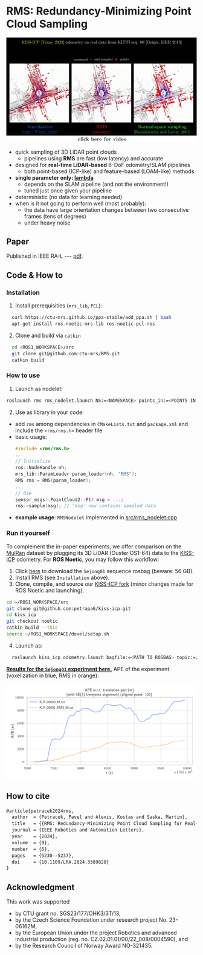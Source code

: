 # RMS: Redundancy-Minimizing Point Cloud Sampling

[![RMS](./fig/snapshot.jpg)](https://www.youtube.com/watch?v=Y9ZlRrX1UBY)

  * quick sampling of 3D LiDAR point clouds
    * pipelines using **RMS** are fast (low latency) and accurate
  * designed for **real-time LiDAR-based** 6-DoF odometry/SLAM pipelines
    * both point-based (ICP-like) and feature-based (LOAM-like) methods 
  * **single parameter only: [lambda](https://github.com/ctu-mrs/RMS/blob/master/config/default.yaml)**
    * depends on the SLAM pipeline (and not the environment!)
    * tuned just once given your pipeline
  * deterministic (no data for learning needed) 
  * when is it not going to perform well (most probably):
    * the data have large orientation changes between two consecutive frames (tens of degrees)
    * under heavy noise

## Paper
Published in IEEE RA-L --- [pdf](https://arxiv.org/pdf/2312.07337.pdf).

## Code & How to

### Installation
1) Install prerequisities (`mrs_lib`, `PCL`):
```bash
  curl https://ctu-mrs.github.io/ppa-stable/add_ppa.sh | bash
  apt-get install ros-noetic-mrs-lib ros-noetic-pcl-ros
```
2) Clone and build via `catkin`
```bash
  cd <ROS1_WORKSPACE>/src
  git clone git@github.com:ctu-mrs/RMS.git
  catkin build
```

### How to use
1) Launch as nodelet:
```bash
roslaunch rms rms_nodelet.launch NS:=<NAMESPACE> points_in:=<POINTS IN TOPIC> points_out:=<POINTS OUT TOPIC>
```
2) Use as library in your code:
  - add `rms` among dependencies in `CMakeLists.txt` and `package.xml` and include the `<rms/rms.h>` header file
  - basic usage:
    ```cpp
    #include <rms/rms.h>
    ...
    // Initialize
    ros::NodeHandle nh;
    mrs_lib::ParamLoader param_loader(nh, "RMS");
    RMS rms = RMS(param_loader);
    ...
    // Use
    sensor_msgs::PointCloud2::Ptr msg = ...;
    rms->sample(msg); // 'msg' now contains sampled data
    ```
  - **example usage**: `RMSNodelet` implemented in [src/rms_nodelet.cpp](https://github.com/ctu-mrs/RMS/blob/master/src/rms_nodelet.cpp)

### Run it yourself
To complement the in-paper experiments, we offer comparison on the [MulRan](https://sites.google.com/view/mulran-pr/dataset) dataset by plugging its 3D LiDAR (Ouster OS1-64) data to the [KISS-ICP](https://github.com/PRBonn/kiss-icp) odometry.
For **ROS Noetic**, you may follow this workflow:

1) Click [here](https://nasmrs.felk.cvut.cz/index.php/s/HTafD4V175CLkiK/download) to download the `Sejong01` sequence rosbag (beware: 56 GB).
2) Install RMS (see `Installation` above).
3) Clone, compile, and source our [KISS-ICP fork](https://github.com/petrapa6/kiss-icp) (minor changes made for ROS Noetic and launching).
```bash
cd ~/ROS1_WORKSPACE/src
git clone git@github.com:petrapa6/kiss-icp.git
cd kiss_icp
git checkout noetic
catkin build --this
source ~/ROS1_WORKSPACE/devel/setup.sh
```
4) Launch as:
```bash
  roslaunch kiss_icp odometry.launch bagfile:=<PATH TO ROSBAG> topic:=/mulran/velo/pointclouds use_RMS:=[true | false]
```

[**Results for the `Sejong01` experiment here.**](https://github.com/ctu-mrs/RMS/blob/master/example/sejong01.md)
APE of the experiment (voxelization in blue, RMS in orange):

![ape rms](./example/fig/APE_comparison.png)

## How to cite
```tex
@article{petracek2024rms,
  author  = {Petracek, Pavel and Alexis, Kostas and Saska, Martin},
  title   = {{RMS: Redundancy-Minimizing Point Cloud Sampling for Real-Time Pose Estimation}},
  journal = {IEEE Robotics and Automation Letters},
  year    = {2024},
  volume  = {9},
  number  = {6},
  pages   = {5230--5237},
  doi     = {10.1109/LRA.2024.3389820}
}
```

## Acknowledgment
This work was supported
- by CTU grant no. SGS23/177/OHK3/3T/13,
- by the Czech Science Foundation under research project No. 23-06162M,
- by the European Union under the project Robotics and advanced industrial production (reg. no. CZ.02.01.01/00/22_008/0004590), and
- by the Research Council of Norway Award NO-321435.
